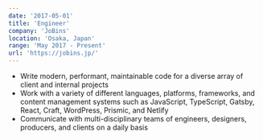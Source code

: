 ```yaml
---
date: '2017-05-01'
title: 'Engineer'
company: 'JoBins'
location: 'Osaka, Japan'
range: 'May 2017 - Present'
url: 'https://jobins.jp/'
---
```


- Write modern, performant, maintainable code for a diverse array of client and internal projects
- Work with a variety of different languages, platforms, frameworks, and content management systems such as JavaScript, TypeScript, Gatsby, React, Craft, WordPress, Prismic, and Netlify
- Communicate with multi-disciplinary teams of engineers, designers, producers, and clients on a daily basis
